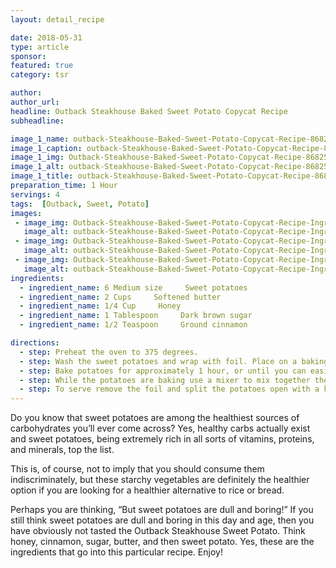 ```yaml
---
layout: detail_recipe

date: 2018-05-31
type: article
sponsor: 
featured: true
category: tsr

author:  
author_url: 
headline: Outback Steakhouse Baked Sweet Potato Copycat Recipe
subheadline: 

image_1_name: outback-Steakhouse-Baked-Sweet-Potato-Copycat-Recipe-86825
image_1_caption: outback-Steakhouse-Baked-Sweet-Potato-Copycat-Recipe-86825
image_1_img: Outback-Steakhouse-Baked-Sweet-Potato-Copycat-Recipe-86825.jpg
image_1_alt: outback-Steakhouse-Baked-Sweet-Potato-Copycat-Recipe-86825
image_1_title: outback-Steakhouse-Baked-Sweet-Potato-Copycat-Recipe-86825
preparation_time: 1 Hour
servings: 4
tags:  [Outback, Sweet, Potato]
images: 
 - image_img: Outback-Steakhouse-Baked-Sweet-Potato-Copycat-Recipe-Ingredients-Dark-Brown-Sugar-79381.jpg
   image_alt: outback-Steakhouse-Baked-Sweet-Potato-Copycat-Recipe-Ingredients-Dark-Brown-Sugar-79381
 - image_img: Outback-Steakhouse-Baked-Sweet-Potato-Copycat-Recipe-Ingredients-Honey-72679.jpg
   image_alt: outback-Steakhouse-Baked-Sweet-Potato-Copycat-Recipe-Ingredients-Honey-72679
 - image_img: Outback-Steakhouse-Baked-Sweet-Potato-Copycat-Recipe-Ingredients-Sweet-Potato-26939.jpg
   image_alt: outback-Steakhouse-Baked-Sweet-Potato-Copycat-Recipe-Ingredients-Sweet-Potato-26939
ingredients:
  - ingredient_name: 6 Medium size     Sweet potatoes
  - ingredient_name: 2 Cups     Softened butter
  - ingredient_name: 1/4 Cup     Honey
  - ingredient_name: 1 Tablespoon     Dark brown sugar
  - ingredient_name: 1/2 Teaspoon     Ground cinnamon 

directions:
  - step: Preheat the oven to 375 degrees. 
  - step: Wash the sweet potatoes and wrap with foil. Place on a baking sheet lined with parchment paper. 
  - step: Bake potatoes for approximately 1 hour, or until you can easily pierce the potato with a fork.
  - step: While the potatoes are baking use a mixer to mix together the butter and honey until the texture is uniform.
  - step: To serve remove the foil and split the potatoes open with a knife. Top with the brown sugar, cinnamon, and finally a scoop of the honey butter. Store leftover honey butter in the refrigerator.
---
```

	
Do you know that sweet potatoes are among the healthiest sources of carbohydrates you&rsquo;ll ever come across? Yes, healthy carbs actually exist and sweet potatoes, being extremely rich in all sorts of vitamins, proteins, and minerals, top the list. 

<!--more-->This is, of course, not to imply that you should consume them indiscriminately, but these starchy vegetables are definitely the healthier option if you are looking for a healthier alternative to rice or bread. 

Perhaps you are thinking, &ldquo;But sweet potatoes are dull and boring!&rdquo; If you still think sweet potatoes are dull and boring in this day and age, then you have obviously not tasted the Outback Steakhouse Sweet Potato. Think honey, cinnamon, sugar, butter, and then sweet potato. Yes, these are the ingredients that go into this particular recipe. Enjoy!